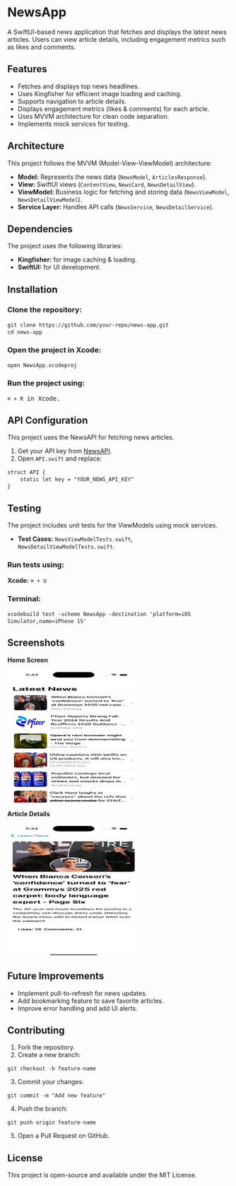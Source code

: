 <h1>NewsApp</h1>

<p>A SwiftUI-based news application that fetches and displays the latest news articles. Users can view article details, including engagement metrics such as likes and comments.</p>

<h2>Features</h2>
<ul>
    <li>Fetches and displays top news headlines.</li>
    <li>Uses Kingfisher for efficient image loading and caching.</li>
    <li>Supports navigation to article details.</li>
    <li>Displays engagement metrics (likes & comments) for each article.</li>
    <li>Uses MVVM architecture for clean code separation.</li>
    <li>Implements mock services for testing.</li>
</ul>

<h2>Architecture</h2>
<p>This project follows the MVVM (Model-View-ViewModel) architecture:</p>
<ul>
    <li><b>Model:</b> Represents the news data (<code>NewsModel</code>, <code>ArticlesResponse</code>).</li>
    <li><b>View:</b> SwiftUI views (<code>ContentView</code>, <code>NewsCard</code>, <code>NewsDetailView</code>).</li>
    <li><b>ViewModel:</b> Business logic for fetching and storing data (<code>NewsViewModel</code>, <code>NewsDetailViewModel</code>).</li>
    <li><b>Service Layer:</b> Handles API calls (<code>NewsService</code>, <code>NewsDetailService</code>).</li>
</ul>

<h2>Dependencies</h2>
<p>The project uses the following libraries:</p>
<ul>
    <li><b>Kingfisher:</b> for image caching & loading.</li>
    <li><b>SwiftUI:</b> for UI development.</li>
</ul>

<h2>Installation</h2>

<h3>Clone the repository:</h3>
<pre><code>git clone https://github.com/your-repo/news-app.git
cd news-app</code></pre>

<h3>Open the project in Xcode:</h3>
<pre><code>open NewsApp.xcodeproj</code></pre>

<h3>Run the project using:</h3>
<pre><code>⌘ + R</code> in Xcode.</pre>

<h2>API Configuration</h2>
<p>This project uses the NewsAPI for fetching news articles.</p>

<ol>
    <li>Get your API key from <a href="https://newsapi.org/">NewsAPI</a>.</li>
    <li>Open <code>API.swift</code> and replace:</li>
</ol>

<pre><code>struct API {
    static let key = "YOUR_NEWS_API_KEY"
}</code></pre>

<h2>Testing</h2>
<p>The project includes unit tests for the ViewModels using mock services.</p>

<ul>
    <li><b>Test Cases:</b> <code>NewsViewModelTests.swift</code>, <code>NewsDetailViewModelTests.swift</code>.</li>
</ul>

<h3>Run tests using:</h3>
<p><b>Xcode:</b> <code>⌘ + U</code></p>

<h3>Terminal:</h3>
<pre><code>xcodebuild test -scheme NewsApp -destination 'platform=iOS Simulator,name=iPhone 15'</code></pre>

<h2>Screenshots</h2>

<p><b>Home Screen</b></p>
<img src="Screenshots/mainscreen.png" alt="Home Screen" width="300" height="300">

<p><b>Article Details</b></p>
<img src="Screenshots/detailsscreen.png" alt="Article Details" width="300" height="300">


<h2>Future Improvements</h2>
<ul>
    <li>Implement pull-to-refresh for news updates.</li>
    <li>Add bookmarking feature to save favorite articles.</li>
    <li>Improve error handling and add UI alerts.</li>
</ul>

<h2>Contributing</h2>
<ol>
    <li>Fork the repository.</li>
    <li>Create a new branch:</li>
</ol>

<pre><code>git checkout -b feature-name</code></pre>

<ol start="3">
    <li>Commit your changes:</li>
</ol>

<pre><code>git commit -m "Add new feature"</code></pre>

<ol start="4">
    <li>Push the branch:</li>
</ol>

<pre><code>git push origin feature-name</code></pre>

<ol start="5">
    <li>Open a Pull Request on GitHub.</li>
</ol>

<h2>License</h2>
<p>This project is open-source and available under the MIT License.</p>

